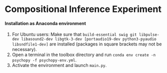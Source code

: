 # Compositional Inference Experiment

#### Installation as Anaconda environment
1. For Ubuntu users: Make sure that `build-essential swig git libpulse-dev libasound2-dev libgtk-3-dev [portaudio19-dev python3-pyaudio libsndfile1-dev]` are installed (packages in square brackets may not be necessary).
2. Open a terminal in the toolbox directory and run `conda env create -n psychopy -f psychopy-env.yml`. 
3. Activate the environment and launch `main.py`.

